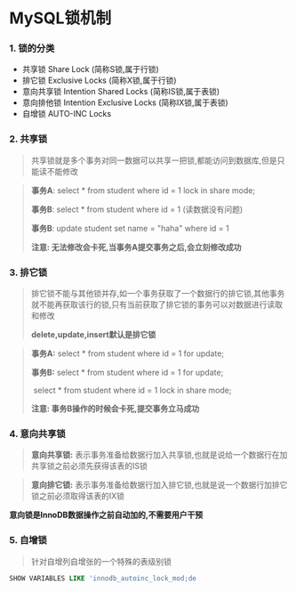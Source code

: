 # MySQL锁机制


### 1. 锁的分类

* 共享锁 Share Lock (简称S锁,属于行锁)
* 排它锁 Exclusive Locks (简称X锁,属于行锁)
* 意向共享锁 Intention Shared Locks (简称IS锁,属于表锁)
* 意向排他锁 Intention Exclusive Locks (简称IX锁,属于表锁)
* 自增锁 AUTO-INC Locks

### 2. 共享锁

> 共享锁就是多个事务对同一数据可以共享一把锁,都能访问到数据库,但是只能读不能修改

> **事务A**: select * from student where id = 1 lock in share mode;
>
> **事务B**: select * from student where id = 1 (读数据没有问题)
>
> **事务B**: update student set name = "haha" where id = 1
>
> **注意: 无法修改会卡死,当事务A提交事务之后,会立刻修改成功**

### 3. 排它锁

> 排它锁不能与其他锁并存,如一个事务获取了一个数据行的排它锁,其他事务就不能再获取该行的锁,只有当前获取了排它锁的事务可以对数据进行读取和修改
>
> **delete,update,insert默认是排它锁**

> **事务A:** select * from student where id = 1 for update;
>
> **事务B:** select * from student where id = 1 for update;
>
> ​	  select * from student where id = 1 lock in share mode; 
>
> **注意: 事务B操作的时候会卡死,提交事务立马成功**

### 4. 意向共享锁

> **意向共享锁:** 表示事务准备给数据行加入共享锁,也就是说给一个数据行在加共享锁之前必须先获得该表的IS锁

> **意向排它锁:** 表示事务准备给数据行加入排它锁,也就是说一个数据行加排它锁之前必须取得该表的IX锁

**意向锁是InnoDB数据操作之前自动加的,不需要用户干预**

### 5. 自增锁

> 针对自增列自增张的一个特殊的表级别锁

```sql
SHOW VARIABLES LIKE 'innodb_autoinc_lock_mod;de
```


